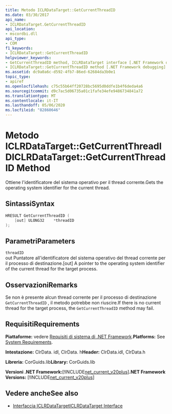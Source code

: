 ```yaml
---
title: Metodo ICLRDataTarget::GetCurrentThreadID
ms.date: 03/30/2017
api_name:
- ICLRDataTarget.GetCurrentThreadID
api_location:
- mscordbi.dll
api_type:
- COM
f1_keywords:
- ICLRDataTarget::GetCurrentThreadID
helpviewer_keywords:
- GetCurrentThreadID method, ICLRDataTarget interface [.NET Framework debugging]
- ICLRDataTarget::GetCurrentThreadID method [.NET Framework debugging]
ms.assetid: dc9a0a6c-d592-4fb7-86ed-62684da3b0e1
topic_type:
- apiref
ms.openlocfilehash: c75c55b64ff20728bc5695d0ddfe1b4f6deda4a6
ms.sourcegitcommit: d9c7ac5d06735a01c1fafe34efe9486734841a72
ms.translationtype: MT
ms.contentlocale: it-IT
ms.lasthandoff: 05/06/2020
ms.locfileid: "82860646"
---
```

# <a name="iclrdatatargetgetcurrentthreadid-method"></a><span data-ttu-id="eb293-102">Metodo ICLRDataTarget::GetCurrentThreadID</span><span class="sxs-lookup"><span data-stu-id="eb293-102">ICLRDataTarget::GetCurrentThreadID Method</span></span>
<span data-ttu-id="eb293-103">Ottiene l'identificatore del sistema operativo per il thread corrente.</span><span class="sxs-lookup"><span data-stu-id="eb293-103">Gets the operating system identifier for the current thread.</span></span>  
  
## <a name="syntax"></a><span data-ttu-id="eb293-104">Sintassi</span><span class="sxs-lookup"><span data-stu-id="eb293-104">Syntax</span></span>  
  
```cpp  
HRESULT GetCurrentThreadID (  
    [out] ULONG32    *threadID  
);  
```  
  
## <a name="parameters"></a><span data-ttu-id="eb293-105">Parametri</span><span class="sxs-lookup"><span data-stu-id="eb293-105">Parameters</span></span>  
 `threadID`  
 <span data-ttu-id="eb293-106">out Puntatore all'identificatore del sistema operativo del thread corrente per il processo di destinazione.</span><span class="sxs-lookup"><span data-stu-id="eb293-106">[out] A pointer to the operating system identifier of the current thread for the target process.</span></span>  
  
## <a name="remarks"></a><span data-ttu-id="eb293-107">Osservazioni</span><span class="sxs-lookup"><span data-stu-id="eb293-107">Remarks</span></span>  
 <span data-ttu-id="eb293-108">Se non è presente alcun thread corrente per il processo di destinazione `GetCurrentThreadID` , il metodo potrebbe non riuscire.</span><span class="sxs-lookup"><span data-stu-id="eb293-108">If there is no current thread for the target process, the `GetCurrentThreadID` method may fail.</span></span>  
  
## <a name="requirements"></a><span data-ttu-id="eb293-109">Requisiti</span><span class="sxs-lookup"><span data-stu-id="eb293-109">Requirements</span></span>  
 <span data-ttu-id="eb293-110">**Piattaforme:** vedere [Requisiti di sistema di .NET Framework](../../get-started/system-requirements.md).</span><span class="sxs-lookup"><span data-stu-id="eb293-110">**Platforms:** See [System Requirements](../../get-started/system-requirements.md).</span></span>  
  
 <span data-ttu-id="eb293-111">**Intestazione:** ClrData. idl, ClrData. h</span><span class="sxs-lookup"><span data-stu-id="eb293-111">**Header:** ClrData.idl, ClrData.h</span></span>  
  
 <span data-ttu-id="eb293-112">**Libreria:** CorGuids.lib</span><span class="sxs-lookup"><span data-stu-id="eb293-112">**Library:** CorGuids.lib</span></span>  
  
 <span data-ttu-id="eb293-113">**Versioni .NET Framework:**[!INCLUDE[net_current_v20plus](../../../../includes/net-current-v20plus-md.md)]</span><span class="sxs-lookup"><span data-stu-id="eb293-113">**.NET Framework Versions:** [!INCLUDE[net_current_v20plus](../../../../includes/net-current-v20plus-md.md)]</span></span>  
  
## <a name="see-also"></a><span data-ttu-id="eb293-114">Vedere anche</span><span class="sxs-lookup"><span data-stu-id="eb293-114">See also</span></span>

- [<span data-ttu-id="eb293-115">Interfaccia ICLRDataTarget</span><span class="sxs-lookup"><span data-stu-id="eb293-115">ICLRDataTarget Interface</span></span>](iclrdatatarget-interface.md)
